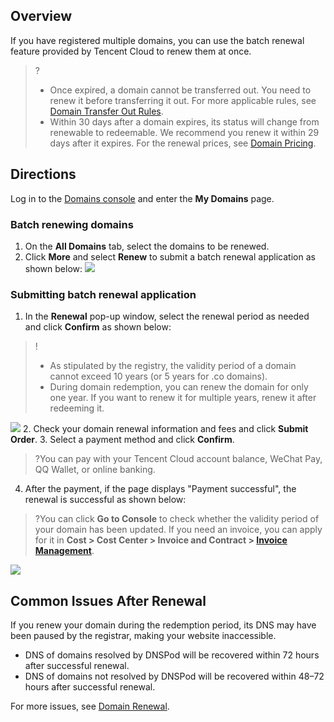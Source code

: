 

## Overview
If you have registered multiple domains, you can use the batch renewal feature provided by Tencent Cloud to renew them at once.
>?
>- Once expired, a domain cannot be transferred out. You need to renew it before transferring it out. For more applicable rules, see [Domain Transfer Out Rules](link).
>- Within 30 days after a domain expires, its status will change from renewable to redeemable. We recommend you renew it within 29 days after it expires. For the renewal prices, see [Domain Pricing](link).

## Directions
Log in to the [Domains console](link) and enter the **My Domains** page.

### Batch renewing domains

1. On the **All Domains** tab, select the domains to be renewed.
2. Click **More** and select **Renew** to submit a batch renewal application as shown below:
![](https://main.qcloudimg.com/raw/51a87ec69c05a0f6d9b1bb86b06b1ffd.png)

### Submitting batch renewal application

1. In the **Renewal** pop-up window, select the renewal period as needed and click **Confirm** as shown below:
>!
>- As stipulated by the registry, the validity period of a domain cannot exceed 10 years (or 5 years for .co domains).
>- During domain redemption, you can renew the domain for only one year. If you want to renew it for multiple years, renew it after redeeming it.
>
![](https://main.qcloudimg.com/raw/6dc60b57ea012df1731c0162038b6888.png)
2. Check your domain renewal information and fees and click **Submit Order**.
3. Select a payment method and click **Confirm**.
>?You can pay with your Tencent Cloud account balance, WeChat Pay, QQ Wallet, or online banking.
4. After the payment, if the page displays "Payment successful", the renewal is successful as shown below:
>?You can click **Go to Console** to check whether the validity period of your domain has been updated. If you need an invoice, you can apply for it in **Cost > Cost Center > Invoice and Contract > [Invoice Management](https://console.cloud.tencent.com/expense/invoice)**.
>
![](https://main.qcloudimg.com/raw/7a0f5dd3531bd1749a3a0cd0e890c2a5.png)

## Common Issues After Renewal
If you renew your domain during the redemption period, its DNS may have been paused by the registrar, making your website inaccessible.
- DNS of domains resolved by DNSPod will be recovered within 72 hours after successful renewal.
- DNS of domains not resolved by DNSPod will be recovered within 48–72 hours after successful renewal.

For more issues, see [Domain Renewal](link).

